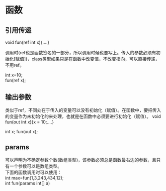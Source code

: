 # 函数

## 引用传递

void fun(ref int x){....}

调用时(ref也是函数签名的一部分，所以调用时候也要写上。传入的参数必须有初始化[赋值])，class类型如果只是在函数中改变值，不改变指向，可以直接传递，不用ref。

int x=10;  
fun(ref x);

## 输出参数

类似于ref，不同处在于传入的变量可以没有初始化（赋值）。在函数中，要把传入的变量作为未初始化的来处理，也就是在函数中必须要进行初始化（赋值）。
void fun(out int x){x = 10;....}

int x;
fun(out x);

## params 

可以声明为不确定参数个数(数组类型)，该参数必须总是函数最右边的参数，且只有一个参数可以是数组类型。  
下面的函数调用时可以使用：  
int max=fun(1,3,243,434,12);  
int fun(params int[] a)
